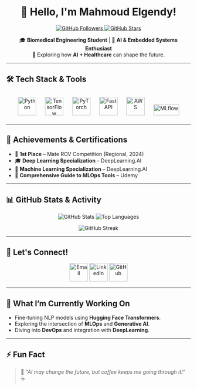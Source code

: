 <h1 align="center"> 👋 Hello, I'm Mahmoud Elgendy! </h1>  

<p align="center">
  <a href="https://github.com/rklorD456?tab=followers">
    <img src="https://img.shields.io/github/followers/rklorD456?style=social&label=Follow&logo=github&color=ff69b4&labelColor=black" alt="GitHub Followers"/>
  </a>
  <a href="https://github.com/rklorD456?tab=repositories">
    <img src="https://img.shields.io/github/stars/rklorD456?style=social&label=Stars&logo=github&color=blueviolet&labelColor=black" alt="GitHub Stars"/>
  </a>
</p>

<p align="center">
  🎓 <strong>Biomedical Engineering Student</strong> | 🧠 <strong>AI & Embedded Systems Enthusiast</strong><br>
  🔬 Exploring how <strong>AI + Healthcare</strong> can shape the future.
</p>

---

## 🛠️ Tech Stack & Tools  

<div align="center">
  <a href="https://www.python.org/"><img src="https://cdn.jsdelivr.net/gh/devicons/devicon/icons/python/python-original.svg" title="Python" width="50" height="50" style="margin: 10px;"/></a>
  <a href="https://www.tensorflow.org/"><img src="https://cdn.jsdelivr.net/gh/devicons/devicon/icons/tensorflow/tensorflow-original.svg" title="TensorFlow" width="50" height="50" style="margin: 10px;"/></a>
  <a href="https://pytorch.org/"><img src="https://cdn.jsdelivr.net/gh/devicons/devicon/icons/pytorch/pytorch-original.svg" title="PyTorch" width="50" height="50" style="margin: 10px;"/></a>
  <a href="https://fastapi.tiangolo.com/"><img src="https://cdn.jsdelivr.net/gh/devicons/devicon/icons/fastapi/fastapi-original.svg" title="FastAPI" width="50" height="50" style="margin: 10px;"/></a>
  <a href="https://aws.amazon.com/"><img src="https://cdn.jsdelivr.net/gh/devicons/devicon/icons/amazonwebservices/amazonwebservices-plain-wordmark.svg" title="AWS" width="50" height="50" style="margin: 10px;"/></a>
  <a href="https://mlflow.org/"><img src="https://github.com/user-attachments/assets/f36a351e-e7d8-40bf-9232-6edae5d0f656" title="MLflow" width="70" height="30" style="margin: 10px;"/></a>
</div>

---


## 🏅 Achievements & Certifications  
- 🥇 **1st Place** – Mate ROV Competition (Regional, 2024)  
- 🎓 **Deep Learning Specialization** – DeepLearning.AI  
- 📜 **Machine Learning Specialization** – DeepLearning.AI  
- 🔧 **Comprehensive Guide to MLOps Tools** – Udemy  

---

## 📊 GitHub Stats & Activity  
<p align="center">
  <img src="https://github-readme-stats.vercel.app/api?username=rklorD456&show_icons=true&theme=algolia&hide_border=true" alt="GitHub Stats" />
  <img src="https://github-readme-stats.vercel.app/api/top-langs/?username=rklorD456&layout=compact&theme=algolia&hide_border=true" alt="Top Languages" />
</p>

<p align="center">
  <img src="https://streak-stats.demolab.com/?user=rklorD456&theme=algolia&hide_border=true" alt="GitHub Streak" />
</p>

---

## 🤝 Let's Connect!  

<p align="center">
  <a href="mailto:mahmdelegndy@gmail.com"><img src="https://img.icons8.com/ios-filled/50/EA4335/gmail--v1.png" title="Email" width="50" height="50"/></a>
  <a href="https://www.linkedin.com/in/mahmoud-elgendy-1252a3240/"><img src="https://img.icons8.com/ios-filled/50/0077B5/linkedin.png" title="LinkedIn" width="50" height="50"/></a>
  <a href="https://github.com/rklorD456"><img src="https://img.icons8.com/ios-filled/50/FFFFFF/github.png" title="GitHub" width="50" height="50"/></a>
</p>


---

## 📅 What I’m Currently Working On  
- Fine-tuning NLP models using **Hugging Face Transformers**.  
- Exploring the intersection of **MLOps** and **Generative AI**.  
- Diving into **DevOps** and integration with **DeepLearning**.

---

## ⚡ Fun Fact  
> 💬 *"AI may change the future, but coffee keeps me going through it!"* ☕

